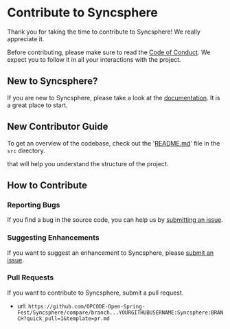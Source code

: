 # Contribute to Syncsphere

Thank you for taking the time to contribute to Syncsphere! We really appreciate it. 

Before contributing, please make sure to read the [Code of Conduct](../../CODE_OF_CONDUCT.md). We expect you to follow it in all your interactions with the project.

## New to Syncsphere?

If you are new to Syncsphere, please take a look at the [documentation](./Project_Tour.md). It is a great place to start.

## New Contributor Guide

To get an overview of the codebase, check out the '[README.md](../src/README.md)' file in the `src` directory.

that will help you understand the structure of the project.

## How to Contribute

### Reporting Bugs

If you find a bug in the source code, you can help us by [submitting an issue](../ISSUE_TEMPLATE/bug_report.yaml).

### Suggesting Enhancements

If you want to suggest an enhancement to Syncsphere, please [submit an issue](../ISSUE_TEMPLATE/feature_request.yaml).

### Pull Requests

If you want to contribute to Syncsphere, submit a pull request.

- url: `https://github.com/OPCODE-Open-Spring-Fest/Syncsphere/compare/branch...YOURGITHUBUSERNAME:Syncsphere:BRANCH?quick_pull=1&template=pr.md`
